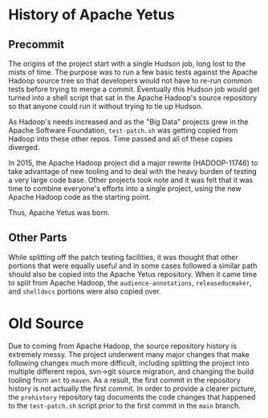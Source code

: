 <!---
  Licensed to the Apache Software Foundation (ASF) under one
  or more contributor license agreements.  See the NOTICE file
  distributed with this work for additional information
  regarding copyright ownership.  The ASF licenses this file
  to you under the Apache License, Version 2.0 (the
  "License"); you may not use this file except in compliance
  with the License.  You may obtain a copy of the License at

    http://www.apache.org/licenses/LICENSE-2.0

  Unless required by applicable law or agreed to in writing,
  software distributed under the License is distributed on an
  "AS IS" BASIS, WITHOUT WARRANTIES OR CONDITIONS OF ANY
  KIND, either express or implied.  See the License for the
  specific language governing permissions and limitations
  under the License.
-->

# History of Apache Yetus

## Precommit

The origins of the project start with a single Hudson job, long lost to the mists of time. The
purpose was to run a few basic tests against the Apache Hadoop source tree so that developers
would not have to re-run common tests before trying to merge a commit.  Eventually this
Hudson job would get turned into a shell script that sat in the Apache Hadoop's source
repository so that anyone could run it without trying to tie up Hudson.

As Hadoop's needs increased and as the "Big Data" projects grew in the Apache Software
Foundation, `test-patch.sh` was getting copied from Hadoop into these other repos.
Time passed and all of these copies diverged.

In 2015, the Apache Hadoop project did a major rewrite (HADOOP-11746) to take advantage
of new tooling and to deal with the heavy burden of testing a very large code base.
Other projects took note and it was felt that it was time to combine everyone's efforts
into a single project, using the new Apache Hadoop code as the starting point.

Thus, Apache Yetus was born.

## Other Parts

While splitting off the patch testing facilities, it was thought that other portions that
were equally useful and in some cases followed a similar path should also be copied into
the Apache Yetus repository.  When it came time to split from Apache Hadoop, the
`audience-annotations`, `releasedocmaker`, and `shelldocs` portions were also copied over.

# Old Source

Due to coming from Apache Hadoop, the source repository history is extremely messy.  The
project underwent many major changes that make following changes much more difficult,
including splitting the project into multiple different repos, svn->git source migration,
and changing the build tooling from `ant` to `maven`.  As a result, the first commit
in the repository history is not actually the first commit. In order to provide a
clearer picture, the `prehistory` repository tag documents the code changes that
happened to the `test-patch.sh` script prior to the first commit in the `main` branch.
